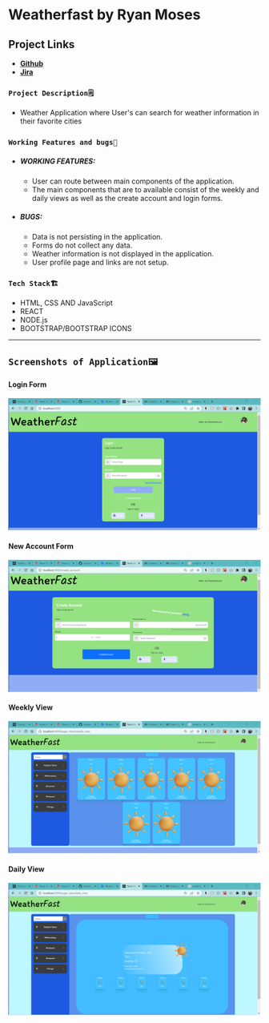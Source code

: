 # Weatherfast by Ryan Moses

## Project Links

- **[Github](https://github.com/mosesrc/WeatherAppTTS-react.git)**
- **[Jira](https://ryancmoses.atlassian.net/jira/software/projects/WEAT/boards/1/roadmap)**

### `Project Description🗒️`

- Weather Application where User's can search for weather information in their favorite cities

### `Working Features and bugs🐛`

- ##### **WORKING FEATURES:**

  - User can route between main components of the application.
  - The main components that are to available consist of the weekly and daily views as well as the create account and login forms.

- ##### **BUGS:**

  - Data is not persisting in the application.
  - Forms do not collect any data.
  - Weather information is not displayed in the application.
  - User profile page and links are not setup.

### `Tech Stack🏗️`

- HTML, CSS AND JavaScript
- REACT
- NODE.js
- BOOTSTRAP/BOOTSTRAP ICONS

---

## `Screenshots of Application🖼️`

#### Login Form

![WeatherFast Login Form](/version-hist/v1-screenshots/loginform.png 'Login Form')

#### New Account Form

![WeatherFast New Account Form](/version-hist/v1-screenshots/createaccount.png 'New Account Form')

#### Weekly View

![WeatherFast Weekly View](/version-hist/v1-screenshots/weekview.png 'Weekly View')

#### Daily View

![WeatherFast Daily View](/version-hist/v1-screenshots/dailyview.png 'Daily View')
